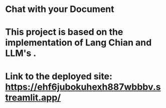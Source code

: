 # Chat with your Document 
# This project is based on the implementation of Lang Chian and LLM's . 
# Link to the deployed site: https://ehf6jubokuhexh887wbbbv.streamlit.app/
